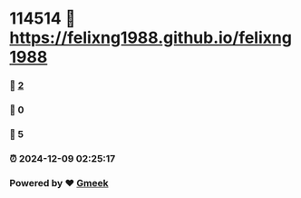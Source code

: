 # 114514 :link: https://felixng1988.github.io/felixng1988 
### :page_facing_up: [2](https://felixng1988.github.io/felixng1988/tag.html) 
### :speech_balloon: 0 
### :hibiscus: 5 
### :alarm_clock: 2024-12-09 02:25:17 
### Powered by :heart: [Gmeek](https://github.com/Meekdai/Gmeek)
